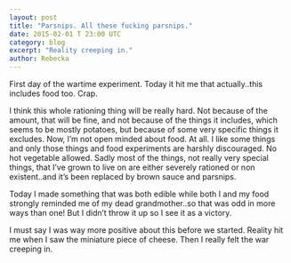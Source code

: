 ```yaml
---
layout: post
title: "Parsnips. All these fucking parsnips."
date: 2015-02-01 T 23:00 UTC
category: blog
excerpt: "Reality creeping in."
author: Rebecka
---
```



First day of the wartime experiment. Today it hit me that actually..this includes food too. Crap. 

I think this whole rationing thing will be really hard. Not because of the amount, that will be fine, and not because of the things it includes, which seems to be mostly potatoes, but because of some very specific things it excludes. 
Now, I’m not open minded about food. At all. I like some things and only those things and food experiments are harshly discouraged. No hot vegetable allowed. Sadly most of the things, not really very special things, that I’ve grown to live on are either severely rationed or non existent..and it’s been replaced by brown sauce and parsnips.

Today I made something that was both edible while both I and my food strongly reminded me of my dead grandmother..so that was odd in more ways than one! But I didn’t throw it up so I see it as a victory. 

I must say I was way more positive about this before we started. Reality hit me when I saw the miniature piece of cheese. Then I really felt the war creeping in.